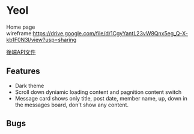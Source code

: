 # Yeol
Home page wireframe:https://drive.google.com/file/d/1CgyYantL23vW8Qnx5eg_Q-X-kb1F0N3l/view?usp=sharing

[後端API文件](https://github.com/bruce770405/Yeol/tree/master/JAVA_YEOL)

## Features
- Dark theme
- Scroll down dyniamic loading content and pagnition content switch
- Message card shows only title, post date, member name, up, down in the messages board, don't show any content.


## Bugs